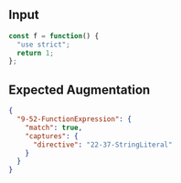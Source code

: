 
## Input
```javascript input
const f = function() {
  "use strict";
  return 1;
};
```

## Expected Augmentation
```json expected augmentations
{
  "9-52-FunctionExpression": {
    "match": true,
    "captures": {
      "directive": "22-37-StringLiteral"
    }
  }
}
```
